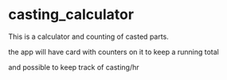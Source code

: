 # casting_calculator

 This is a calculator and counting of casted parts.
 

the app will have card with counters on it to keep a running total

and possible to keep track of casting/hr